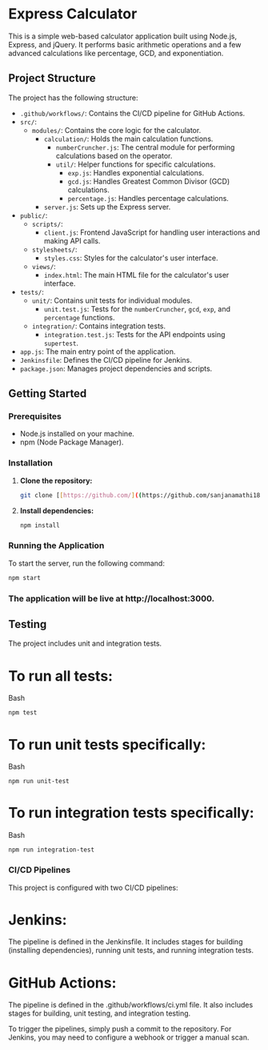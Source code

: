 

# Express Calculator

This is a simple web-based calculator application built using Node.js, Express, and jQuery. It performs basic arithmetic operations and a few advanced calculations like percentage, GCD, and exponentiation.

## Project Structure

The project has the following structure:

- `.github/workflows/`: Contains the CI/CD pipeline for GitHub Actions.
- `src/`:
    - `modules/`: Contains the core logic for the calculator.
        - `calculation/`: Holds the main calculation functions.
            - `numberCruncher.js`: The central module for performing calculations based on the operator.
            - `util/`: Helper functions for specific calculations.
                - `exp.js`: Handles exponential calculations.
                - `gcd.js`: Handles Greatest Common Divisor (GCD) calculations.
                - `percentage.js`: Handles percentage calculations.
        - `server.js`: Sets up the Express server.
- `public/`:
    - `scripts/`:
        - `client.js`: Frontend JavaScript for handling user interactions and making API calls.
    - `stylesheets/`:
        - `styles.css`: Styles for the calculator's user interface.
    - `views/`:
        - `index.html`: The main HTML file for the calculator's user interface.
- `tests/`:
    - `unit/`: Contains unit tests for individual modules.
        - `unit.test.js`: Tests for the `numberCruncher`, `gcd`, `exp`, and `percentage` functions.
    - `integration/`: Contains integration tests.
        - `integration.test.js`: Tests for the API endpoints using `supertest`.
- `app.js`: The main entry point of the application.
- `Jenkinsfile`: Defines the CI/CD pipeline for Jenkins.
- `package.json`: Manages project dependencies and scripts.

## Getting Started

### Prerequisites

- Node.js installed on your machine.
- npm (Node Package Manager).

### Installation

1.  **Clone the repository:**
    ```bash
    git clone [[https://github.com/]((https://github.com/sanjanamathi18/node_calculator))]
    ```

2.  **Install dependencies:**
    ```bash
    npm install
    ```

### Running the Application

To start the server, run the following command:

```bash
npm start
```
### The application will be live at http://localhost:3000.

## Testing
The project includes unit and integration tests.

# To run all tests:

Bash
```
npm test
```
# To run unit tests specifically:

Bash
```
npm run unit-test
```
# To run integration tests specifically:

Bash
```
npm run integration-test
```
### CI/CD Pipelines
This project is configured with two CI/CD pipelines:

# Jenkins: 
The pipeline is defined in the Jenkinsfile. It includes stages for building (installing dependencies), running unit tests, and running integration tests.

# GitHub Actions: 
The pipeline is defined in the .github/workflows/ci.yml file. It also includes stages for building, unit testing, and integration testing.

To trigger the pipelines, simply push a commit to the repository. For Jenkins, you may need to configure a webhook or trigger a manual scan.
